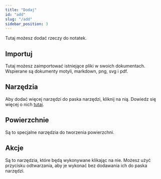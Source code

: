 ```yaml
---
title: "Dodaj"
id: "add"
slug: "/add"
sidebar_position: 3
---
```


Tutaj możesz dodać rzeczy do notatek.

## Importuj

Tutaj możesz zaimportować istniejące pliki w swoich dokumentach. Wspierane są dokumenty motyli, markdown, png, svg i pdf.

## Narzędzia

Aby dodać więcej narzędzi do paska narzędzi, kliknij na nią. Dowiedz się więcej o nich [tutaj](tools).

## Powierzchnie

Są to specjalne narzędzia do tworzenia powierzchni.

## Akcje

Są to narzędzia, które będą wykonywane klikając na nie. Możesz użyć przycisku odtwarzania, aby je wykonać bez dodawania ich do paska narzędzi.
